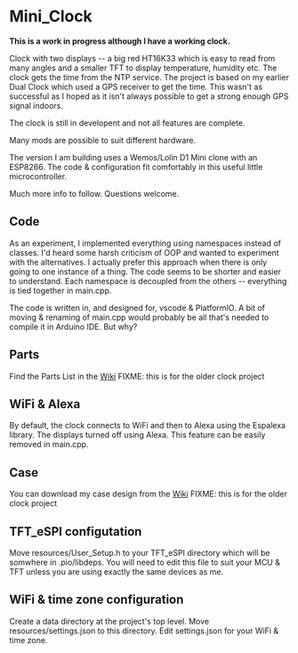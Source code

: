 # Mini_Clock

**This is a work in progress although I have a working clock.**

 Clock with two displays -- a big red HT16K33 which is easy to read from many angles and a
 smaller TFT to display temperature, humidity etc. The clock gets the time from the
 NTP service. The project is based on my earlier Dual Clock which used a GPS receiver
 to get the time. This wasn't as successful as I hoped as it isn't always possible to
 get a strong enough GPS signal indoors.

 The clock is still in developent and not all features are complete.

 Many mods are possible to suit different hardware.

 The version I am building uses a Wemos/Lolin D1 Mini clone with an ESP8266. The code
 & configuration fit comfortably in this useful little microcontroller.

 Much more info to follow. Questions welcome.

## Code

As an experiment, I implemented everything using namespaces instead of classes. I'd
heard some harsh criticism of OOP and wanted to experiment with the alternatives. I
actually prefer this approach when there is only going to one instance of a thing.
The code seems to be shorter and easier to understand. Each namespace is decoupled
from the others -- everything is tied together in main.cpp.

The code is written in, and designed for, vscode & PlatformIO. A bit of moving &
renaming of main.cpp would probably be all that's needed to compile it in Arduino IDE. 
But why?

## Parts

Find the Parts List in the [Wiki](https://github.com/MikeTheGent/Dual_Clock/wiki) FIXME:
this is for the older clock project

## WiFi & Alexa

By default, the clock connects to WiFi and then to Alexa using the
Espalexa library. The displays turned off using Alexa. This
feature can be easily removed in main.cpp.

## Case

You can download my case design from the
[Wiki](https://github.com/MikeTheGent/Dual_Clock/wiki)
FIXME: this is for the older clock project

## TFT_eSPI configutation

Move resources/User_Setup.h to your TFT_eSPI directory which will be somwhere in 
.pio/libdeps. You will need to edit this file to suit your MCU & TFT unless you 
are using exactly the same devices as me.

## WiFi & time zone configuration

Create a data directory at the project's top level. Move resources/settings.json to 
this directory. Edit settings.json for your WiFi & time zone.
